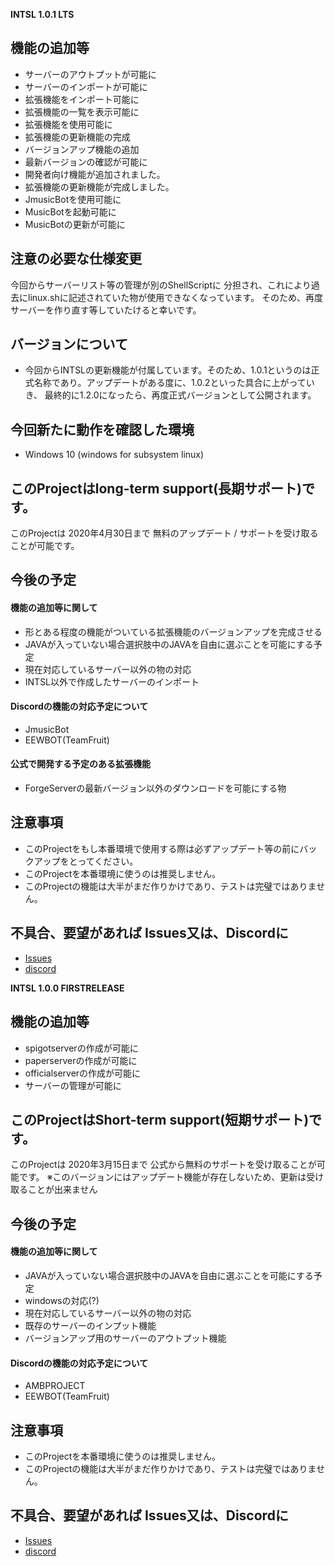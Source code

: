 **INTSL 1.0.1 LTS**
 ## 機能の追加等
 * サーバーのアウトプットが可能に
 * サーバーのインポートが可能に
 * 拡張機能をインポート可能に
 * 拡張機能の一覧を表示可能に
 * 拡張機能を使用可能に
 * 拡張機能の更新機能の完成
 * バージョンアップ機能の追加
 * 最新バージョンの確認が可能に
 * 開発者向け機能が追加されました。
 * 拡張機能の更新機能が完成しました。
 * JmusicBotを使用可能に
 * MusicBotを起動可能に
 * MusicBotの更新が可能に

## 注意の必要な仕様変更
今回からサーバーリスト等の管理が別のShellScriptに
分担され、これにより過去にlinux.shに記述されていた物が使用できなくなっています。
そのため、再度サーバーを作り直す等していたけると幸いです。

## バージョンについて
* 今回からINTSLの更新機能が付属しています。そのため、1.0.1というのは正式名称であり。アップデートがある度に、1.0.2といった具合に上がっていき、
最終的に1.2.0になったら、再度正式バージョンとして公開されます。

 ## 今回新たに動作を確認した環境
 * Windows 10 (windows for subsystem linux)

 ## このProjectはlong-term support(長期サポート)です。
 このProjectは 2020年4月30日まで 無料のアップデート / サポートを受け取ることが可能です。

 ## 今後の予定
 #### 機能の追加等に関して
 * 形とある程度の機能がついている拡張機能のバージョンアップを完成させる
 * JAVAが入っていない場合選択肢中のJAVAを自由に選ぶことを可能にする予定
 * 現在対応しているサーバー以外の物の対応
 * INTSL以外で作成したサーバーのインポート
 #### Discordの機能の対応予定について
 * JmusicBot
 * EEWBOT(TeamFruit)
 #### 公式で開発する予定のある拡張機能
 * ForgeServerの最新バージョン以外のダウンロードを可能にする物
 ## 注意事項
 * このProjectをもし本番環境で使用する際は必ずアップデート等の前にバックアップをとってください。
 * このProjectを本番環境に使うのは推奨しません。
 * このProjectの機能は大半がまだ作りかけであり、テストは完璧ではありません。

 ## 不具合、要望があれば Issues又は、Discordに
 * [Issues](https://dev.akarinext.org/yupix/INTSL/issues)
 * [discord](https://discord.gg/uDNyePY)

**INTSL 1.0.0 FIRSTRELEASE**
 ## 機能の追加等
 * spigotserverの作成が可能に
 * paperserverの作成が可能に
 * officialserverの作成が可能に
 * サーバーの管理が可能に

 ## このProjectはShort-term support(短期サポート)です。
 このProjectは 2020年3月15日まで 公式から無料のサポートを受け取ることが可能です。
 ※このバージョンにはアップデート機能が存在しないため、更新は受け取ることが出来ません

 ## 今後の予定
 #### 機能の追加等に関して
 * JAVAが入っていない場合選択肢中のJAVAを自由に選ぶことを可能にする予定
 * windowsの対応(?)
 * 現在対応しているサーバー以外の物の対応
 * 既存のサーバーのインプット機能
 * バージョンアップ用のサーバーのアウトプット機能
 #### Discordの機能の対応予定について
 * AMBPROJECT
 * EEWBOT(TeamFruit)

 ## 注意事項
 * このProjectを本番環境に使うのは推奨しません。
 * このProjectの機能は大半がまだ作りかけであり、テストは完璧ではありません。

 ## 不具合、要望があれば Issues又は、Discordに
 * [Issues](https://dev.akarinext.org/yupix/INTSL/issues)
 * [discord](https://discord.gg/uDNyePY)